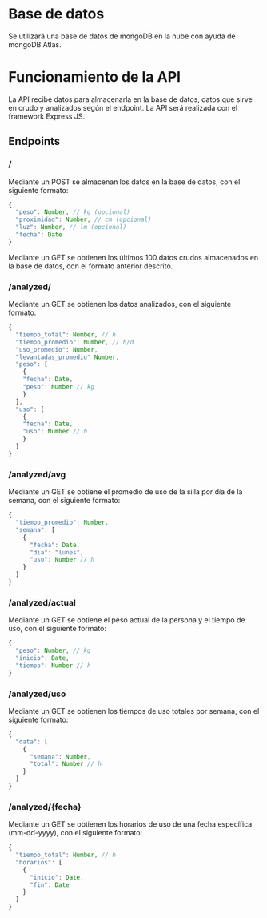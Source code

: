 # Base de datos
Se utilizará una base de datos de mongoDB en la nube con ayuda de mongoDB Atlas.

# Funcionamiento de la API
La API recibe datos para almacenarla en la base de datos, datos que sirve en crudo y analizados según el endpoint. La API será realizada con el framework Express JS.

## Endpoints

### /
Mediante un POST se almacenan los datos en la base de datos, con el siguiente formato:
```js
{
  "peso": Number, // kg (opcional)
  "proximidad": Number, // cm (opcional)
  "luz": Number, // lm (opcional)
  "fecha": Date
}
```

Mediante un GET se obtienen los últimos 100 datos crudos almacenados en la base de datos, con el formato anterior descrito.

### /analyzed/
Mediante un GET se obtienen los datos analizados, con el siguiente formato:
```js
{
  "tiempo_total": Number, // h
  "tiempo_promedio": Number, // h/d
  "uso_promedio": Number,
  "levantadas_promedio" Number,
  "peso": [
    {
    "fecha": Date,
    "peso": Number // kg
    }
  ],
  "uso": [
    {
    "fecha": Date,
    "uso": Number // h
    }
  ]
}
```

### /analyzed/avg
Mediante un GET se obtiene el promedio de uso de la silla por día de la semana, con el siguiente formato:
```js
{
  "tiempo_promedio": Number,
  "semana": [
    {
      "fecha": Date,
      "dia": "lunes",
      "uso": Number // h
    }
  ]
}
```

### /analyzed/actual
Mediante un GET se obtiene el peso actual de la persona y el tiempo de uso, con el siguiente formato:
```js
{
  "peso": Number, // kg
  "inicio": Date,
  "tiempo": Number // h
}
```

### /analyzed/uso
Mediante un GET se obtienen los tiempos de uso totales por semana, con el siguiente formato:
```js
{
  "data": [
    {
      "semana": Number,
      "total": Number // h
    }
  ]
}
```

### /analyzed/{fecha}
Mediante un GET se obtienen los horarios de uso de una fecha específica (mm-dd-yyyy), con el siguiente formato:
```js
{
  "tiempo_total": Number, // h
  "horarios": [
    {
      "inicio": Date,
      "fin": Date
    }
  ]
}
```
